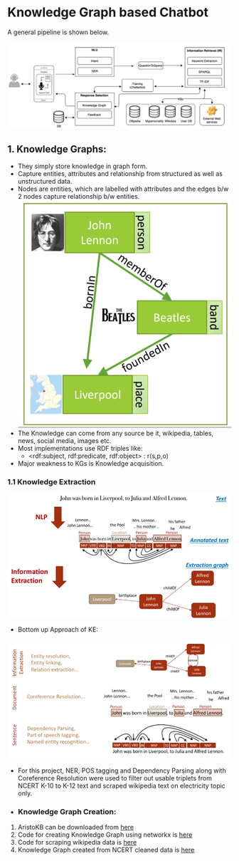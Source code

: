 # Knowledge Graph based Chatbot
A general pipeline is shown below.

![Knowledge Graph Based Chatbot Pipeline](./Static/KG_based_chatbot.png)


## 1. Knowledge Graphs:
 * They simply store knowledge in graph form.
 * Capture entities, attributes and relationship from structured as well as unstructured data.
 * Nodes are entities, which are labelled with attributes and the edges b/w 2 nodes capture relationship b/w entities.
 ![Knowledge Graph Example](./Static/KG.PNG) 
 * The Knowledge can come from any source be it, wikipedia, tables, news, social media, images etc.
 * Most implementations use RDF triples like:
   * <rdf:subject, rdf:predicate, rdf:object> : r(s,p,o)
 * Major weakness to KGs is Knowledge acquisition.

### 1.1 Knowledge Extraction
![Knowledge Extraction](./Static/Knowledge_extraction.PNG)

 * Bottom up Approach of KE:

![KE pipeline](./Static/KE_pipelin.PNG)

 * For this project, NER, POS tagging and Dependency Parsing along with Coreference Resolution were used to filter out usable triplets from NCERT K-10 to K-12 text and scraped wikipedia text on electricity topic only.





 * ### Knowledge Graph Creation:
1.  AristoKB can be downloaded from [here](https://allenai.org/data/tuple-kb)
2.  Code for creating Knowledge Graph using networkx is [here](https://colab.research.google.com/drive/1YUiYhv534F9O1XppNNG_E298G_JvV6Ql?usp=sharing) 
3.  Code for scraping wikipedia data is [here](https://colab.research.google.com/drive/1uih0vyQGkZjU_qtytUZ8LgMEudFzVpB0?usp=sharing)
4.  Knowledge Graph created from NCERT cleaned data is [here](https://colab.research.google.com/drive/1Dlrs28XnXkA2hnncCTOPEDqjkwq2sUT3?usp=sharing) 
